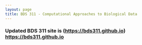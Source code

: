 ```yaml
---
layout: page
title: BDS 311 - Computational Approaches to Biological Data
---
```


### Updated BDS 311 site is (https://bds311.github.io) <https://bds311.github.io> 

 
